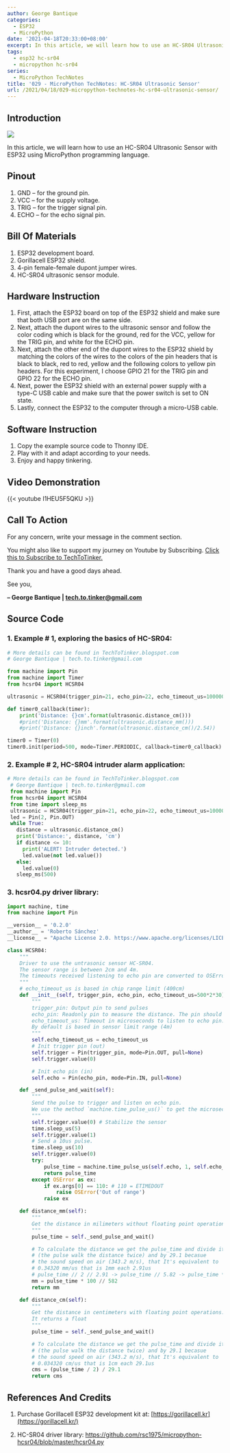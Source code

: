 ```yaml
---
author: George Bantique
categories:
  - ESP32
  - MicroPython
date: '2021-04-18T20:33:00+08:00'
excerpt: In this article, we will learn how to use an HC-SR04 Ultrasonic Sensor with ESP32 using MicroPython programming language.
tags:
  - esp32 hc-sr04
  - micropython hc-sr04
series:
  - MicroPython TechNotes
title: '029 - MicroPython TechNotes: HC-SR04 Ultrasonic Sensor'
url: /2021/04/18/029-micropython-technotes-hc-sr04-ultrasonic-sensor/
---
```


## **Introduction**

![](/images/029-HCSR04.png)

In this article, we will learn how to use an HC-SR04 Ultrasonic Sensor with ESP32 using MicroPython programming language.

## **Pinout**

1. GND – for the ground pin.
2. VCC – for the supply voltage.
3. TRIG – for the trigger signal pin.
4. ECHO – for the echo signal pin.

## **Bill Of Materials**

1. ESP32 development board.
2. Gorillacell ESP32 shield.
3. 4-pin female-female dupont jumper wires.
4. HC-SR04 ultrasonic sensor module.

## **Hardware Instruction**

1. First, attach the ESP32 board on top of the ESP32 shield and make sure that both USB port are on the same side.
2. Next, attach the dupont wires to the ultrasonic sensor and follow the color coding which is black for the ground, red for the VCC, yellow for the TRIG pin, and white for the ECHO pin.
3. Next, attach the other end of the dupont wires to the ESP32 shield by matching the colors of the wires to the colors of the pin headers that is black to black, red to red, yellow and the following colors to yellow pin headers. For this experiment, I choose GPIO 21 for the TRIG pin and GPIO 22 for the ECHO pin.
4. Next, power the ESP32 shield with an external power supply with a type-C USB cable and make sure that the power switch is set to ON state.
5. Lastly, connect the ESP32 to the computer through a micro-USB cable.

## **Software Instruction**

1. Copy the example source code to Thonny IDE.
2. Play with it and adapt according to your needs.
3. Enjoy and happy tinkering.

## **Video Demonstration**

{{< youtube I1HEU5F5QKU >}}

## **Call To Action**

For any concern, write your message in the comment section.

You might also like to support my journey on Youtube by Subscribing. [Click this to Subscribe to TechToTinker.](https://www.youtube.com/c/TechToTinker?sub_confirmation=1)

Thank you and have a good days ahead.

See you,

**– George Bantique | tech.to.tinker@gmail.com**

## **Source Code**

### 1. Example # 1, exploring the basics of HC-SR04:

```py { lineNos="true" wrap="true" }
# More details can be found in TechToTinker.blogspot.com 
# George Bantique | tech.to.tinker@gmail.com

from machine import Pin
from machine import Timer
from hcsr04 import HCSR04

ultrasonic = HCSR04(trigger_pin=21, echo_pin=22, echo_timeout_us=1000000)

def timer0_callback(timer):
    print('Distance: {}cm'.format(ultrasonic.distance_cm()))
    #print('Distance: {}mm'.format(ultrasonic.distance_mm()))
    #print('Distance: {}inch'.format(ultrasonic.distance_cm()/2.54))

timer0 = Timer(0)
timer0.init(period=500, mode=Timer.PERIODIC, callback=timer0_callback)

```

### 2. Example # 2, HC-SR04 intruder alarm application:

```py { lineNos="true" wrap="true" }
# More details can be found in TechToTinker.blogspot.com   
 # George Bantique | tech.to.tinker@gmail.com  
 from machine import Pin  
 from hcsr04 import HCSR04  
 from time import sleep_ms  
 ultrasonic = HCSR04(trigger_pin=21, echo_pin=22, echo_timeout_us=1000000)  
 led = Pin(2, Pin.OUT)  
 while True:  
   distance = ultrasonic.distance_cm()  
   print('Distance:', distance, 'cm')  
   if distance <= 10:  
     print('ALERT! Intruder detected.')  
     led.value(not led.value())  
   else:  
     led.value(0)  
   sleep_ms(500)  

```

### 3. hcsr04.py driver library:

```py { lineNos="true" wrap="true" }
import machine, time
from machine import Pin

__version__ = '0.2.0'
__author__ = 'Roberto Sánchez'
__license__ = "Apache License 2.0. https://www.apache.org/licenses/LICENSE-2.0"

class HCSR04:
    """
    Driver to use the untrasonic sensor HC-SR04.
    The sensor range is between 2cm and 4m.
    The timeouts received listening to echo pin are converted to OSError('Out of range')
    """
    # echo_timeout_us is based in chip range limit (400cm)
    def __init__(self, trigger_pin, echo_pin, echo_timeout_us=500*2*30):
        """
        trigger_pin: Output pin to send pulses
        echo_pin: Readonly pin to measure the distance. The pin should be protected with 1k resistor
        echo_timeout_us: Timeout in microseconds to listen to echo pin. 
        By default is based in sensor limit range (4m)
        """
        self.echo_timeout_us = echo_timeout_us
        # Init trigger pin (out)
        self.trigger = Pin(trigger_pin, mode=Pin.OUT, pull=None)
        self.trigger.value(0)

        # Init echo pin (in)
        self.echo = Pin(echo_pin, mode=Pin.IN, pull=None)

    def _send_pulse_and_wait(self):
        """
        Send the pulse to trigger and listen on echo pin.
        We use the method `machine.time_pulse_us()` to get the microseconds until the echo is received.
        """
        self.trigger.value(0) # Stabilize the sensor
        time.sleep_us(5)
        self.trigger.value(1)
        # Send a 10us pulse.
        time.sleep_us(10)
        self.trigger.value(0)
        try:
            pulse_time = machine.time_pulse_us(self.echo, 1, self.echo_timeout_us)
            return pulse_time
        except OSError as ex:
            if ex.args[0] == 110: # 110 = ETIMEDOUT
                raise OSError('Out of range')
            raise ex

    def distance_mm(self):
        """
        Get the distance in milimeters without floating point operations.
        """
        pulse_time = self._send_pulse_and_wait()

        # To calculate the distance we get the pulse_time and divide it by 2 
        # (the pulse walk the distance twice) and by 29.1 becasue
        # the sound speed on air (343.2 m/s), that It's equivalent to
        # 0.34320 mm/us that is 1mm each 2.91us
        # pulse_time // 2 // 2.91 -> pulse_time // 5.82 -> pulse_time * 100 // 582 
        mm = pulse_time * 100 // 582
        return mm

    def distance_cm(self):
        """
        Get the distance in centimeters with floating point operations.
        It returns a float
        """
        pulse_time = self._send_pulse_and_wait()

        # To calculate the distance we get the pulse_time and divide it by 2 
        # (the pulse walk the distance twice) and by 29.1 becasue
        # the sound speed on air (343.2 m/s), that It's equivalent to
        # 0.034320 cm/us that is 1cm each 29.1us
        cms = (pulse_time / 2) / 29.1
        return cms

```

## **References And Credits**

1. Purchase Gorillacell ESP32 development kit at:
[https://gorillacell.kr](https://gorillacell.kr/)

2. HC-SR04 driver library:
<https://github.com/rsc1975/micropython-hcsr04/blob/master/hcsr04.py>

